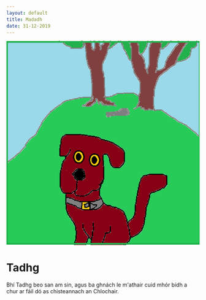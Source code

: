 ```yaml
---
layout: default
title: Madadh
date: 31-12-2019
---
```


![tadhg](../img/tadhg.png)

# Tadhg

Bhí Tadhg beo san am sin, agus ba ghnách le
m'athair cuid mhór bídh a chur ar fáil dó as
chisteannach an Chlochair.
